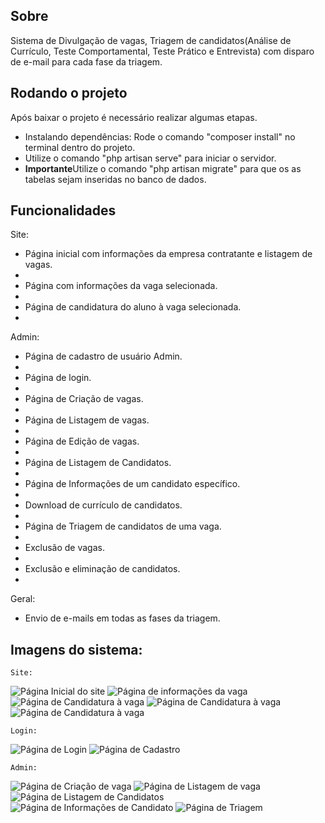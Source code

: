 ## Sobre
Sistema de Divulgação de vagas, Triagem de candidatos(Análise de Currículo, Teste Comportamental, Teste Prático e Entrevista) com disparo de e-mail para cada fase da triagem. 

## Rodando o projeto
Após baixar o projeto é necessário realizar algumas etapas.
<ul>
    <li>Instalando dependências: Rode o comando "composer install" no terminal dentro do projeto. </li>
    <li>Utilize o comando "php artisan serve" para iniciar o servidor. </li>
    <li><strong>Importante</strong>Utilize o comando "php artisan migrate" para que os as tabelas sejam inseridas no banco de dados.</li>
</ul>
    
## Funcionalidades
Site:
<ul>
    <li>Página inicial com informações da empresa contratante e listagem de vagas.<li>
    <li>Página com informações da vaga selecionada.<li>
    <li>Página de candidatura do aluno à vaga selecionada.<li>
</ul>

Admin:
<ul>
    <li>Página de cadastro de usuário Admin.<li>
    <li>Página de login.<li>
    <li>Página de Criação de vagas.<li>
    <li>Página de Listagem de vagas.<li>
    <li>Página de Edição de vagas.<li>
    <li>Página de Listagem de Candidatos.<li>
    <li>Página de Informações de um candidato específico.<li>
    <li>Download de currículo de candidatos.<li>
    <li>Página de Triagem de candidatos de uma vaga.<li>
    <li>Exclusão de vagas.<li>
    <li>Exclusão e eliminação de candidatos.<li>
</ul>
Geral:
<ul>
    <li>Envio de e-mails em todas as fases da triagem.</li>
</ul>

## Imagens do sistema:
    Site:
<img src="../public/images/TalentHub/Site/Pagina_inicial.png" alt="Página Inicial do site"/>
<img src="../public/images/TalentHub/Site/Pagina_info_vagas.png" alt="Página de informações da vaga"/>
<img src="../public/images/TalentHub/Site/Pagina_candidatar_1.png" alt="Página de Candidatura à vaga"/>
<img src="../public/images/TalentHub/Site/Pagina_candidatar_2.png" alt="Página de Candidatura à vaga"/>
<img src="../public/images/TalentHub/Site/Pagina_candidatar_3.png" alt="Página de Candidatura à vaga"/>
    
    Login:
<img src="../public/images/TalentHub/Admin/Pagina_login.jpg" alt="Página de Login"/>
<img src="../public/images/TalentHub/Admin/Pagina_cadastrese.jpg" alt="Página de Cadastro"/>

    Admin:
<img src="../public/images/TalentHub/Admin/Pagina_criar_vaga.png" alt="Página de Criação de vaga"/>
<img src="../public/images/TalentHub/Admin/Pagina_listagem_vaga.png" alt="Página de Listagem de vaga"/>
<img src="../public/images/TalentHub/Admin/Pagina_candidatos.png" alt="Página de Listagem de Candidatos"/>
<img src="../public/images/TalentHub/Admin/Pagina_informacoes_candidatos.png" alt="Página de Informações de Candidato"/>
<img src="../public/images/TalentHub/Admin/Pagina_triagem.png" alt="Página de Triagem"/>

